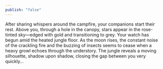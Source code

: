 ```yaml
---
publish: "false"
---
```

After sharing whispers around the campfire, your companions start their rest. Above you, through a hole in the canopy, stars appear in the rose-tinted sky—edged with gold and transitioning to grey. Your watch has begun amid the heated jungle floor. As the moon rises, the constant noise of the crackling fire and the buzzing of insects seems to cease when a heavy growl echoes through the understory. The jungle reveals a moving silhouette, shadow upon shadow, closing the gap between you very quickly…
